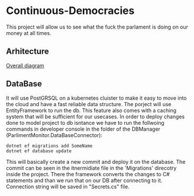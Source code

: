# Continuous-Democracies
This project will allow us to see what the fuck the parlament is doing on our money at all times.

## Arhitecture

[Overall diagram](https://app.diagrams.net/?splash=0#G1IoOFjcHjG2b3ap5Qtk5loAzpLCS3u-wf#%7B%22pageId%22%3A%22tO0PR2FBSI-hfwW1G_-8%22%7D)

## DataBase

It will use PostGRSQL on a kubernetes cluister to make it easy to move into the cloud and have a fast reliable data structure.
The porject will use EntityFramework to run the db. This feature also comes with a caching system that will be sufficient for our usecases.
In order to deploy changes done to model project to db isntance we have to run the follwoing commands in developer console in the folder of the DBManager (ParlimentMonitor.DataBaseConnector):
```
dotnet ef migrations add SomeName
dotnet ef database update
```
This will basically create a new commit and deploy it on the database. The commit can be seen in the itnermidiate file in the 'Migrations' direcotry inside the project. There the framework converts the changes to C# statements and than we run that on our DB after connecting to it.
Connection string will be saved in "Secrets.cs" file.
